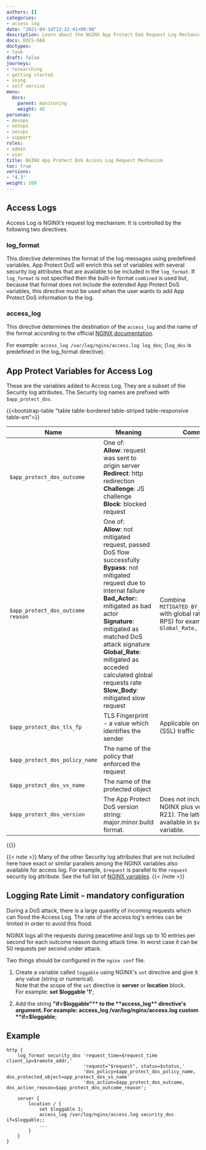 ```yaml
---
authors: []
categories:
- access log
date: "2021-04-14T13:32:41+00:00"
description: Learn about the NGINX App Protect DoS Request Log Mechanism.
docs: DOCS-668
doctypes:
- task
draft: false
journeys:
- researching
- getting started
- using
- self service
menu:
  docs:
    parent: monitoring
    weight: 45
personas:
- devops
- netops
- secops
- support
roles:
- admin
- user
title: NGINX App Protect DoS Access Log Request Mechanism
toc: true
versions:
- "4.3"
weight: 160
---
```


## Access Logs
Access Log is NGINX’s request log mechanism. It is controlled by the following two directives.<br>

### log_format
This directive determines the format of the log messages using predefined variables. App Protect DoS will enrich this set of variables with several security log attributes that are available to be included in the `log_format`. If `log_format` is not specified then the built-in format `combined` is used but, because that format does not include the extended App Protect DoS variables, this directive must be used when the user wants to add App Protect DoS information to the log.

### access_log
This directive determines the destination of the `access_log` and the name of the format according to the official [NGINX documentation](https://docs.nginx.com).

For example: `access_log /var/log/nginx/access.log log_dos`; (`log_dos` is predefined in the log_format directive).

## App Protect Variables for Access Log
These are the variables added to Access Log. They are a subset of the Security log attributes. The Security log names are prefixed with `$app_protect_dos`.

{{<bootstrap-table "table table-bordered table-striped table-responsive table-sm">}}

|Name|Meaning|Comment|
|--- |------ |------ |
|`$app_protect_dos_outcome`|One of: <br> **Allow**: request was sent to origin server <br> **Redirect**: http redirection <br> **Challenge**: JS challenge <br> **Block**: blocked request||
|`$app_protect_dos_outcome reason`|One of: <br> **Allow**: not mitigated request, passed DoS flow successfully <br> **Bypass**: not mitigated request due to internal failure <br> **Bad_Actor:**: mitigated as bad actor <br> **Signature**: mitigated as matched DoS attack signature <br> **Global_Rate**: mitigated as acceded calculated global requests rate <br> **Slow_Body**: mitigated slow request|Combine `MITIGATED_BY_GLOBAL_RATE` with global rate value (in RPS) for example `Global_Rate, value=152,`  |
|`$app_protect_dos_tls_fp`|TLS Fingerprint - a value which identifies the sender|Applicable only in TLS (SSL) traffic|
|`$app_protect_dos_policy_name`|The name of the policy that enforced the request||
|`$app_protect_dos_vs_name`|The name of the protected object||
|`$app_protect_dos_version`|The App Protect DoS version string: <br> major.minor.build format.|Does not include the NGINX plus version (e.g. R21). The latter is available in `$version` variable.|

{{</bootstrap-table>}}

   {{< note >}}
Many of the other Security log attributes that are not included here have exact or similar parallels among the NGINX variables also available for access log. For example, `$request` is parallel to the `request` security log attribute. See the full list of [NGINX variables](https://nginx.org/en/docs/http/ngx_http_log_module.html).
   {{< /note >}}


## Logging Rate Limit - mandatory configuration

During a DoS attack, there is a large quantity of incoming requests which can flood the Access Log.
The rate of the access log's entries can be limited in order to avoid this flood.

NGINX logs all the requests during peacetime and logs up to 10 entries per second for each outcome reason during attack time. In worst case it can be 50 requests per second under attack.

Two things should be configured in the `nginx conf` file:

1. Create a variable called `loggable` using NGINX's `set` directive and give it any value (string or numerical). <br>
    Note that the scope of the `set` directive is **server** or **location** block. <br>
    For example: **set $loggable '1'**;

2. Add the string **"if=$loggable"** to the **access_log** directive's argument.
    For example: access_log /var/log/nginx/access.log custom **if=$loggable**;

## Example

```nginx
http {
    log_format security_dos 'request_time=$request_time client_ip=$remote_addr,'
                            'request="$request", status=$status,'
                            'dos_policy=$app_protect_dos_policy_name, dos_protected_object=app_protect_dos_vs_name'
                            'dos_action=$app_protect_dos_outcome, dos_action_reason=$app_protect_dos_outcome_reason';

    server {
        location / {
            set $loggable 1;
            access_log /var/log/nginx/access.log security_dos if=$loggable;;
            ...
        }
    }
}
```
